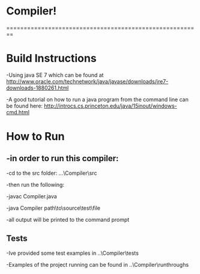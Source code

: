 # Compiler!
========================================================


Build Instructions
==================================
-Using java SE 7 which can be found at http://www.oracle.com/technetwork/java/javase/downloads/jre7-downloads-1880261.html


-A good tutorial  on how to run a java program from the command line can be found here: http://introcs.cs.princeton.edu/java/15inout/windows-cmd.html


How to Run
==============================
-in order to run this compiler:
-------------------------------
 -cd to the src folder: ...\Compiler\src
 
 -then run the following:
 
 -javac Compiler.java
 
 -java Compiler path\to\source\test\file
 
-all output will be printed to the command prompt

Tests
----------------------------------
-Ive provided some test examples in ..\Compiler\tests

-Examples of the project running can be found in ..\Compiler\runthroughs

